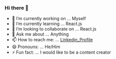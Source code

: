 ### Hi there 👋



- 🔭 I’m currently working on ... Myself
- 🌱 I’m currently learning ... React.js
- 👯 I’m looking to collaborate on ... React.js
- 💬 Ask me about ... Anything
- 📫 How to reach me: ... [Linkedin_Profile](https://www.linkedin.com/in/ziad-ashraf-259064177/)
- 😄 Pronouns: ... He/Him
- ⚡ Fun fact: ... I would like to be a content creator

